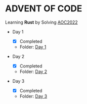 # ADVENT OF CODE 
Learning **Rust** by Solving [AOC2022](https://adventofcode.com/2022)

- Day 1
    - [x] Completed  
    - Folder: [Day 1](./day1)

- Day 2
    - [x] Completed 
    - Folder: [Day 2](./day2)

- Day 3
    - [x] Completed
    - Folder: [Day 3](./day3)

